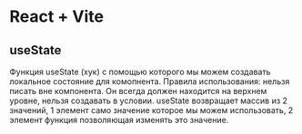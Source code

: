 # React + Vite

## useState
Функция useState (хук) с помощью которого мы можем создавать локальное состояние для комопнента. Правила использования: нельзя писать вне компонента. Он всегда должен находится на верхнем уровне, нельзя создавать в условии. 
useState возвращает массив из 2 значений, 1 элемент само значение которое мы можем использовать, 2 элемент функция позволяющая изменять это значение.
